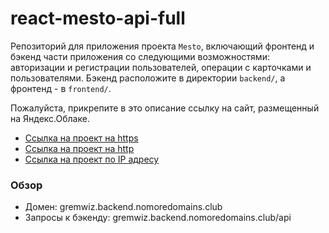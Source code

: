 # react-mesto-api-full

Репозиторий для приложения проекта `Mesto`, включающий фронтенд и бэкенд части приложения со следующими возможностями: авторизации и регистрации пользователей, операции с карточками и пользователями. Бэкенд расположите в директории `backend/`, а фронтенд - в `frontend/`.

Пожалуйста, прикрепите в это описание ссылку на сайт, размещенный на Яндекс.Облаке.

- [Ссылка на проект на https](https://gremwiz.backend.nomoredomains.club/)
- [Ссылка на проект на http](http://gremwiz.backend.nomoredomains.club/)
- [Ссылка на проект по IP адресу](https://84.201.164.235/)

### Обзор

- Домен: gremwiz.backend.nomoredomains.club
- Запросы к бэкенду: gremwiz.backend.nomoredomains.club/api
